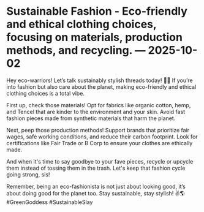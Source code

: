 # Sustainable Fashion - Eco-friendly and ethical clothing choices, focusing on materials, production methods, and recycling. — 2025-10-02

Hey eco-warriors! Let’s talk sustainably stylish threads today! 🌿👗 If you’re into fashion but also care about the planet, making eco-friendly and ethical clothing choices is a total vibe.

First up, check those materials! Opt for fabrics like organic cotton, hemp, and Tencel that are kinder to the environment and your skin. Avoid fast fashion pieces made from synthetic materials that harm the planet.

Next, peep those production methods! Support brands that prioritize fair wages, safe working conditions, and reduce their carbon footprint. Look for certifications like Fair Trade or B Corp to ensure your clothes are ethically made.

And when it's time to say goodbye to your fave pieces, recycle or upcycle them instead of tossing them in the trash. Let's keep that fashion cycle going strong, sis!

Remember, being an eco-fashionista is not just about looking good, it’s about doing good for the planet too. Stay sustainable, stay stylish! ✌️🌎 #GreenGoddess #SustainableSlay
